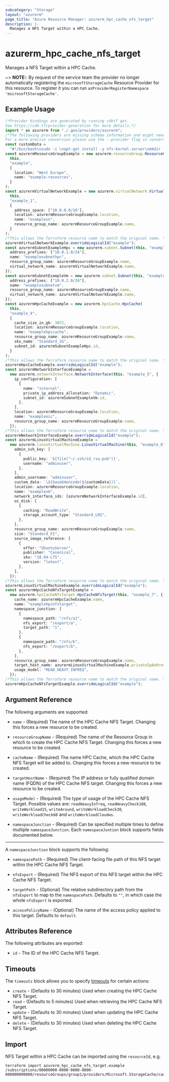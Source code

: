 ```yaml
---
subcategory: "Storage"
layout: "azurerm"
page_title: "Azure Resource Manager: azurerm_hpc_cache_nfs_target"
description: |-
  Manages a NFS Target within a HPC Cache.
---
```


# azurerm\_hpc\_cache\_nfs\_target

Manages a NFS Target within a HPC Cache.

\~> **NOTE:**: By request of the service team the provider no longer automatically registering the `microsoftStorageCache` Resource Provider for this resource. To register it you can run `azProviderRegisterNamespace 'microsoftStorageCache'`.

## Example Usage

```typescript
/*Provider bindings are generated by running cdktf get.
See https://cdk.tf/provider-generation for more details.*/
import * as azurerm from "./.gen/providers/azurerm";
/*The following providers are missing schema information and might need manual adjustments to synthesize correctly: azurerm.
For a more precise conversion please use the --provider flag in convert.*/
const customData =
  "#!/bin/bash\nsudo -i \napt-get install -y nfs-kernel-server\nmkdir -p /export/a/1\nmkdir -p /export/a/2\nmkdir -p /export/b\ncat << EOF > /etc/exports\n/export/a *(rw,fsid=0,insecure,no_subtree_check,async)\n/export/b *(rw,fsid=0,insecure,no_subtree_check,async)\nEOF\nsystemctl start nfs-server\nexportfs -arv\n";
const azurermResourceGroupExample = new azurerm.resourceGroup.ResourceGroup(
  this,
  "example",
  {
    location: "West Europe",
    name: "example-resources",
  }
);
const azurermVirtualNetworkExample = new azurerm.virtualNetwork.VirtualNetwork(
  this,
  "example_1",
  {
    address_space: ["10.0.0.0/16"],
    location: azurermResourceGroupExample.location,
    name: "examplevn",
    resource_group_name: azurermResourceGroupExample.name,
  }
);
/*This allows the Terraform resource name to match the original name. You can remove the call if you don't need them to match.*/
azurermVirtualNetworkExample.overrideLogicalId("example");
const azurermSubnetExampleHpc = new azurerm.subnet.Subnet(this, "example_hpc", {
  address_prefixes: ["10.0.1.0/24"],
  name: "examplesubnethpc",
  resource_group_name: azurermResourceGroupExample.name,
  virtual_network_name: azurermVirtualNetworkExample.name,
});
const azurermSubnetExampleVm = new azurerm.subnet.Subnet(this, "example_vm", {
  address_prefixes: ["10.0.2.0/24"],
  name: "examplesubnetvm",
  resource_group_name: azurermResourceGroupExample.name,
  virtual_network_name: azurermVirtualNetworkExample.name,
});
const azurermHpcCacheExample = new azurerm.hpcCache.HpcCache(
  this,
  "example_4",
  {
    cache_size_in_gb: 3072,
    location: azurermResourceGroupExample.location,
    name: "examplehpccache",
    resource_group_name: azurermResourceGroupExample.name,
    sku_name: "Standard_2G",
    subnet_id: azurermSubnetExampleHpc.id,
  }
);
/*This allows the Terraform resource name to match the original name. You can remove the call if you don't need them to match.*/
azurermHpcCacheExample.overrideLogicalId("example");
const azurermNetworkInterfaceExample =
  new azurerm.networkInterface.NetworkInterface(this, "example_5", {
    ip_configuration: [
      {
        name: "internal",
        private_ip_address_allocation: "Dynamic",
        subnet_id: azurermSubnetExampleVm.id,
      },
    ],
    location: azurermResourceGroupExample.location,
    name: "examplenic",
    resource_group_name: azurermResourceGroupExample.name,
  });
/*This allows the Terraform resource name to match the original name. You can remove the call if you don't need them to match.*/
azurermNetworkInterfaceExample.overrideLogicalId("example");
const azurermLinuxVirtualMachineExample =
  new azurerm.linuxVirtualMachine.LinuxVirtualMachine(this, "example_6", {
    admin_ssh_key: [
      {
        public_key: '${file("~/.ssh/id_rsa.pub")}',
        username: "adminuser",
      },
    ],
    admin_username: "adminuser",
    custom_data: `\${base64encode(${customData})}`,
    location: azurermResourceGroupExample.location,
    name: "examplevm",
    network_interface_ids: [azurermNetworkInterfaceExample.id],
    os_disk: [
      {
        caching: "ReadWrite",
        storage_account_type: "Standard_LRS",
      },
    ],
    resource_group_name: azurermResourceGroupExample.name,
    size: "Standard_F2",
    source_image_reference: [
      {
        offer: "UbuntuServer",
        publisher: "Canonical",
        sku: "18.04-LTS",
        version: "latest",
      },
    ],
  });
/*This allows the Terraform resource name to match the original name. You can remove the call if you don't need them to match.*/
azurermLinuxVirtualMachineExample.overrideLogicalId("example");
const azurermHpcCacheNfsTargetExample =
  new azurerm.hpcCacheNfsTarget.HpcCacheNfsTarget(this, "example_7", {
    cache_name: azurermHpcCacheExample.name,
    name: "examplehpcnfstarget",
    namespace_junction: [
      {
        namespace_path: "/nfs/a1",
        nfs_export: "/export/a",
        target_path: "1",
      },
      {
        namespace_path: "/nfs/b",
        nfs_export: "/export/b",
      },
    ],
    resource_group_name: azurermResourceGroupExample.name,
    target_host_name: azurermLinuxVirtualMachineExample.privateIpAddress,
    usage_model: "READ_HEAVY_INFREQ",
  });
/*This allows the Terraform resource name to match the original name. You can remove the call if you don't need them to match.*/
azurermHpcCacheNfsTargetExample.overrideLogicalId("example");

```

## Argument Reference

The following arguments are supported:

*   `name` - (Required) The name of the HPC Cache NFS Target. Changing this forces a new resource to be created.

*   `resourceGroupName` - (Required) The name of the Resource Group in which to create the HPC Cache NFS Target. Changing this forces a new resource to be created.

*   `cacheName` - (Required) The name HPC Cache, which the HPC Cache NFS Target will be added to. Changing this forces a new resource to be created.

*   `targetHostName` - (Required) The IP address or fully qualified domain name (FQDN) of the HPC Cache NFS target. Changing this forces a new resource to be created.

*   `usageModel` - (Required) The type of usage of the HPC Cache NFS Target. Possible values are: `readHeavyInfreq`, `readHeavyCheck180`, `writeWorkload15`, `writeAround`, `writeWorkloadCheck30`, `writeWorkloadCheck60` and `writeWorkloadCloudws`.

*   `namespaceJunction` - (Required) Can be specified multiple times to define multiple `namespaceJunction`. Each `namespaceJuntion` block supports fields documented below.

***

A `namespaceJunction` block supports the following:

*   `namespacePath` - (Required) The client-facing file path of this NFS target within the HPC Cache NFS Target.

*   `nfsExport` - (Required) The NFS export of this NFS target within the HPC Cache NFS Target.

*   `targetPath` - (Optional) The relative subdirectory path from the `nfsExport` to map to the `namespacePath`. Defaults to `""`, in which case the whole `nfsExport` is exported.

*   `accessPolicyName` - (Optional) The name of the access policy applied to this target. Defaults to `default`.

## Attributes Reference

The following attributes are exported:

* `id` - The ID of the HPC Cache NFS Target.

## Timeouts

The `timeouts` block allows you to specify [timeouts](https://www.terraform.io/language/resources/syntax#operation-timeouts) for certain actions:

* `create` - (Defaults to 30 minutes) Used when creating the HPC Cache NFS Target.
* `read` - (Defaults to 5 minutes) Used when retrieving the HPC Cache NFS Target.
* `update` - (Defaults to 30 minutes) Used when updating the HPC Cache NFS Target.
* `delete` - (Defaults to 30 minutes) Used when deleting the HPC Cache NFS Target.

## Import

NFS Target within a HPC Cache can be imported using the `resourceId`, e.g.

```shell
terraform import azurerm_hpc_cache_nfs_target.example /subscriptions/00000000-0000-0000-0000-000000000000/resourceGroups/group1/providers/Microsoft.StorageCache/caches/cache1/storageTargets/target1
```
